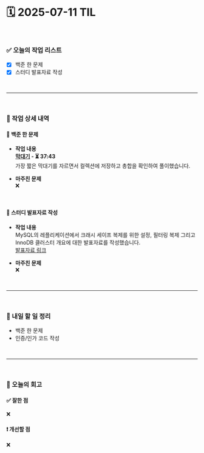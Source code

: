 # 🗓️ 2025-07-11 TIL

<br>

### ✅ 오늘의 작업 리스트  
- [x] 백준 한 문제
- [x] 스터디 발표자료 작성

<br>

---

<br>

### 📌 작업 상세 내역  

#### 🔹 백준 한 문제
- **작업 내용**<br>
**[막대기](https://www.acmicpc.net/problem/1094) - ⏳ 37:43**<br>
가장 짧은 막대기를 자르면서 컬렉션에 저장하고 총합을 확인하여 풀이했습니다.

- **마주친 문제**<br>
❌

<br>

#### 🔹 스터디 발표자료 작성
- **작업 내용**<br>
MySQL의 레플리케이션에서 크래시 세이프 복제를 위한 설정, 필터링 복제 그리고 InnoDB 클러스터 개요에 대한 발표자료를 작성했습니다. <br>
[발표자료 링크](https://bronze-humerus-068.notion.site/InnoDB-22b207dd9eb88045810bf466595e6028?source=copy_link)

- **마주친 문제**<br>
❌

<br>

---

<br>

### 🚀 내일 할 일 정리  

- 백준 한 문제
- 인증/인가 코드 작성

<br>

---

<br>

### 🧐 오늘의 회고  

#### ✅ 잘한 점
❌

#### ❗ 개선할 점
❌

<br><br><br>
